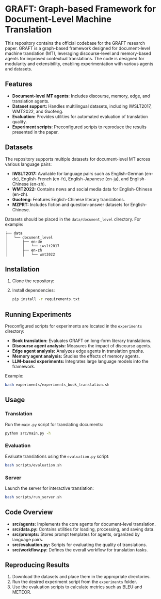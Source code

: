 # GRAFT: Graph-based Framework for Document-Level Machine Translation

This repository contains the official codebase for the GRAFT research paper. GRAFT is a graph-based framework designed for document-level machine translation (MT), leveraging discourse-level and memory-based agents for improved contextual translations. The code is designed for modularity and extensibility, enabling experimentation with various agents and datasets.

## Features

* **Document-level MT agents:** Includes discourse, memory, edge, and translation agents.
* **Dataset support:** Handles multilingual datasets, including IWSLT2017, WMT2022, and Guofeng.
* **Evaluation:** Provides utilities for automated evaluation of translation quality.
* **Experiment scripts:** Preconfigured scripts to reproduce the results presented in the paper.

## Datasets

The repository supports multiple datasets for document-level MT across various language pairs:

* **IWSLT2017:** Available for language pairs such as English-German (en-de), English-French (en-fr), English-Japanese (en-ja), and English-Chinese (en-zh).
* **WMT2022:** Contains news and social media data for English-Chinese (en-zh).
* **Guofeng:** Features English-Chinese literary translations.
* **MZPRT:** Includes fiction and question-answer datasets for English-Chinese.

Datasets should be placed in the `data/document_level` directory. For example:

```
├── data
│   └── document_level
│       ├── en-de
│       │   └── iwslt2017
│       ├── en-zh
│       │   └── wmt2022
```

## Installation

1. Clone the repository:
2. Install dependencies:

   ```bash
   pip install -r requirements.txt
   ```

## Running Experiments

Preconfigured scripts for experiments are located in the `experiments` directory:

* **Book translation:** Evaluates GRAFT on long-form literary translations.
* **Discourse agent analysis:** Measures the impact of discourse agents.
* **Edge agent analysis:** Analyzes edge agents in translation graphs.
* **Memory agent analysis:** Studies the effects of memory agents.
* **LLM-based experiments:** Integrates large language models into the framework.

Example:

```bash
bash experiments/experiments_book_translation.sh
```

## Usage

### Translation

Run the `main.py` script for translating documents:

```bash
python src/main.py -h
```

### Evaluation

Evaluate translations using the `evaluation.py` script:

```bash
bash scripts/evaluation.sh
```

### Server

Launch the server for interactive translation:

```bash
bash scripts/run_server.sh
```

## Code Overview

* **src/agents:** Implements the core agents for document-level translation.
* **src/data.py:** Contains utilities for loading, processing, and saving data.
* **src/prompts:** Stores prompt templates for agents, organized by language pairs.
* **src/evaluation.py:** Scripts for evaluating the quality of translations.
* **src/workflow\.py:** Defines the overall workflow for translation tasks.

## Reproducing Results

1. Download the datasets and place them in the appropriate directories.
2. Run the desired experiment script from the `experiments` folder.
3. Use the evaluation scripts to calculate metrics such as BLEU and METEOR.
